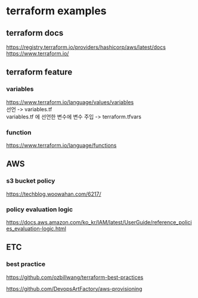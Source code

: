 # terraform examples

## terraform docs

https://registry.terraform.io/providers/hashicorp/aws/latest/docs  
https://www.terraform.io/

## terraform feature

### variables

https://www.terraform.io/language/values/variables  
선언 -> variables.tf  
variables.tf 에 선언한 변수에 변수 주입 -> terraform.tfvars

### function

https://www.terraform.io/language/functions

## AWS

### s3 bucket policy

https://techblog.woowahan.com/6217/

### policy evaluation logic

https://docs.aws.amazon.com/ko_kr/IAM/latest/UserGuide/reference_policies_evaluation-logic.html

## ETC

### best practice

https://github.com/ozbillwang/terraform-best-practices

https://github.com/DevopsArtFactory/aws-provisioning
